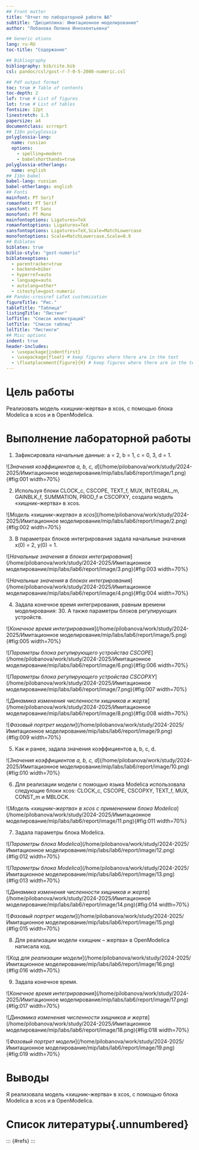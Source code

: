 ```yaml
---
## Front matter
title: "Отчет по лабораторной работе №6"
subtitle: "Дисциплина: Имитационное моделирование"
author: "Лобанова Полина Иннокентьевна"

## Generic otions
lang: ru-RU
toc-title: "Содержание"

## Bibliography
bibliography: bib/cite.bib
csl: pandoc/csl/gost-r-7-0-5-2008-numeric.csl

## Pdf output format
toc: true # Table of contents
toc-depth: 2
lof: true # List of figures
lot: true # List of tables
fontsize: 12pt
linestretch: 1.5
papersize: a4
documentclass: scrreprt
## I18n polyglossia
polyglossia-lang:
  name: russian
  options:
	- spelling=modern
	- babelshorthands=true
polyglossia-otherlangs:
  name: english
## I18n babel
babel-lang: russian
babel-otherlangs: english
## Fonts
mainfont: PT Serif
romanfont: PT Serif
sansfont: PT Sans
monofont: PT Mono
mainfontoptions: Ligatures=TeX
romanfontoptions: Ligatures=TeX
sansfontoptions: Ligatures=TeX,Scale=MatchLowercase
monofontoptions: Scale=MatchLowercase,Scale=0.9
## Biblatex
biblatex: true
biblio-style: "gost-numeric"
biblatexoptions:
  - parentracker=true
  - backend=biber
  - hyperref=auto
  - language=auto
  - autolang=other*
  - citestyle=gost-numeric
## Pandoc-crossref LaTeX customization
figureTitle: "Рис."
tableTitle: "Таблица"
listingTitle: "Листинг"
lofTitle: "Список иллюстраций"
lotTitle: "Список таблиц"
lolTitle: "Листинги"
## Misc options
indent: true
header-includes:
  - \usepackage{indentfirst}
  - \usepackage{float} # keep figures where there are in the text
  - \floatplacement{figure}{H} # keep figures where there are in the text
---
```


# Цель работы

Реализовать модель «хищник–жертва» в xcos,  с помощью блока Modelica в xcos и  в OpenModelica.

# Выполнение лабораторной работы

1. Зафиксировала начальные данные: a = 2, b = 1, c = 0, 3, d = 1.

![*Значения коэффициентов a, b, c, d*](/home/pilobanova/work/study/2024-2025/Имитационное моделирование/mip/labs/lab6/report/image/1.png){#fig:001 width=70%}

2. Используя блоки CLOCK_c, CSCOPE, TEXT_f, MUX, INTEGRAL_m, GAINBLK_f, SUMMATION, PROD_f и CSCOPXY, создала модель «хищник–жертва» в xcos.

![*Модель «хищник–жертва» в xcos*](/home/pilobanova/work/study/2024-2025/Имитационное моделирование/mip/labs/lab6/report/image/2.png){#fig:002 width=70%}

3. В параметрах блоков интегрирования задала начальные значения x(0) = 2, y(0) = 1.

![*Начальные значения в блоках интегрирования*](/home/pilobanova/work/study/2024-2025/Имитационное моделирование/mip/labs/lab6/report/image/3.png){#fig:003 width=70%}

![*Начальные значения в блоках интегрирования*](/home/pilobanova/work/study/2024-2025/Имитационное моделирование/mip/labs/lab6/report/image/4.png){#fig:004 width=70%}

4. Задала конечное время интегрирования, равным времени моделирования: 30. А также параметры блоков регулирующих устройств.

![*Конечное время интегрирования*](/home/pilobanova/work/study/2024-2025/Имитационное моделирование/mip/labs/lab6/report/image/5.png){#fig:005 width=70%}

![*Параметры блока регулирующего устройства CSCOPE*](/home/pilobanova/work/study/2024-2025/Имитационное моделирование/mip/labs/lab6/report/image/6.png){#fig:006 width=70%}

![*Параметры блока регулирующего устройства CSCOPXY*](/home/pilobanova/work/study/2024-2025/Имитационное моделирование/mip/labs/lab6/report/image/7.png){#fig:007 width=70%}

![*Динамика изменения численности хищников и жертв*](/home/pilobanova/work/study/2024-2025/Имитационное моделирование/mip/labs/lab6/report/image/8.png){#fig:008 width=70%}

![*Фазовый портрет модели*](/home/pilobanova/work/study/2024-2025/Имитационное моделирование/mip/labs/lab6/report/image/9.png){#fig:009 width=70%}

5. Как и ранее, задала значения коэффициентов a, b, c, d.

![*Значения коэффициентов a, b, c, d*](/home/pilobanova/work/study/2024-2025/Имитационное моделирование/mip/labs/lab6/report/image/10.png){#fig:010 width=70%}

6. Для реализации модели с помощью языка Modelica использовала следующие блоки xcos: CLOCK_c, CSCOPE, CSCOPXY, TEXT_f, MUX, CONST_m и MBLOCK.

![*Модель «хищник–жертва» в xcos с применением блока Modelica*](/home/pilobanova/work/study/2024-2025/Имитационное моделирование/mip/labs/lab6/report/image/11.png){#fig:011 width=70%}

7. Задала параметры блока Modelica.

![*Параметры блока Modelica*](/home/pilobanova/work/study/2024-2025/Имитационное моделирование/mip/labs/lab6/report/image/12.png){#fig:012 width=70%}

![*Параметры блока Modelica*](/home/pilobanova/work/study/2024-2025/Имитационное моделирование/mip/labs/lab6/report/image/13.png){#fig:013 width=70%}

![*Динамика изменения численности хищников и жертв*](/home/pilobanova/work/study/2024-2025/Имитационное моделирование/mip/labs/lab6/report/image/14.png){#fig:014 width=70%}

![*Фазовый портрет модели*](/home/pilobanova/work/study/2024-2025/Имитационное моделирование/mip/labs/lab6/report/image/15.png){#fig:015 width=70%}

8. Для реализации модели «хищник – жертва» в OpenModelica написала код.

![*Код для реализации модели*](/home/pilobanova/work/study/2024-2025/Имитационное моделирование/mip/labs/lab6/report/image/16.png){#fig:016 width=70%}

9. Задала конечное время.

![*Конечное время интегрирования*](/home/pilobanova/work/study/2024-2025/Имитационное моделирование/mip/labs/lab6/report/image/17.png){#fig:017 width=70%}

![*Динамика изменения численности хищников и жертв*](/home/pilobanova/work/study/2024-2025/Имитационное моделирование/mip/labs/lab6/report/image/18.png){#fig:018 width=70%}

![*Фазовый портрет модели*](/home/pilobanova/work/study/2024-2025/Имитационное моделирование/mip/labs/lab6/report/image/19.png){#fig:019 width=70%}

# Выводы

Я реализовала модель «хищник–жертва» в xcos,  с помощью блока Modelica в xcos и  в OpenModelica.

# Список литературы{.unnumbered}

::: {#refs}
:::
